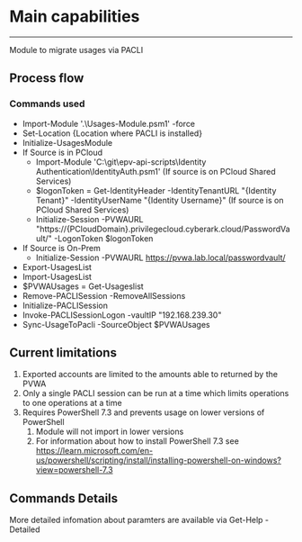 
# Main capabilities
-----------------
Module to migrate usages via PACLI

## Process flow
### Commands used
- Import-Module '.\Usages-Module.psm1' -force
- Set-Location {Location where PACLI is installed}
- Initialize-UsagesModule
- If Source is in PCloud
  - Import-Module 'C:\git\epv-api-scripts\Identity Authentication\IdentityAuth.psm1' (If source is on PCloud Shared Services)
  - $logonToken = Get-IdentityHeader -IdentityTenantURL "{Identity Tenant}" -IdentityUserName "{Identity Username}" (If source is  on PCloud Shared Services)
  - Initialize-Session -PVWAURL "https://{PCloudDomain}.privilegecloud.cyberark.cloud/PasswordVault/" -LogonToken $logonToken
- If Source is On-Prem
  - Initialize-Session -PVWAURL https://pvwa.lab.local/passwordvault/
- Export-UsagesList
- Import-UsagesList
- $PVWAUsages = Get-Usageslist
- Remove-PACLISession -RemoveAllSessions
- Initialize-PACLISession
- Invoke-PACLISessionLogon -vaultIP "192.168.239.30"
- Sync-UsageToPacli -SourceObject $PVWAUsages

## Current limitations

1. Exported accounts are limited to the amounts able to returned by the PVWA
2. Only a single PACLI session can be run at a time which limits operations to one operations at a time
3. Requires PowerShell 7.3 and prevents usage on lower versions of PowerShell
   1. Module will not import in lower versions
   2. For information about how to install PowerShell 7.3 see https://learn.microsoft.com/en-us/powershell/scripting/install/installing-powershell-on-windows?view=powershell-7.3
## Commands Details
More detailed infomation about paramters are available via Get-Help -Detailed

